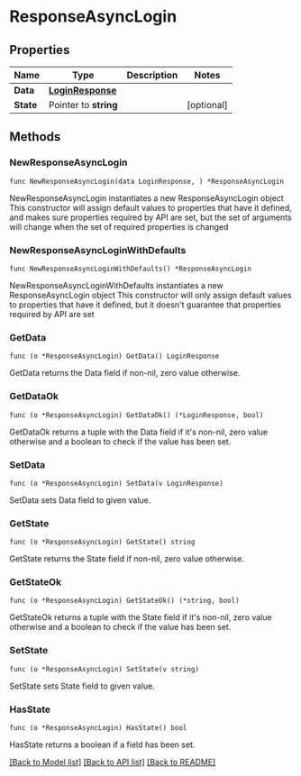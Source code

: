 # ResponseAsyncLogin

## Properties

Name | Type | Description | Notes
------------ | ------------- | ------------- | -------------
**Data** | [**LoginResponse**](LoginResponse.md) |  | 
**State** | Pointer to **string** |  | [optional] 

## Methods

### NewResponseAsyncLogin

`func NewResponseAsyncLogin(data LoginResponse, ) *ResponseAsyncLogin`

NewResponseAsyncLogin instantiates a new ResponseAsyncLogin object
This constructor will assign default values to properties that have it defined,
and makes sure properties required by API are set, but the set of arguments
will change when the set of required properties is changed

### NewResponseAsyncLoginWithDefaults

`func NewResponseAsyncLoginWithDefaults() *ResponseAsyncLogin`

NewResponseAsyncLoginWithDefaults instantiates a new ResponseAsyncLogin object
This constructor will only assign default values to properties that have it defined,
but it doesn't guarantee that properties required by API are set

### GetData

`func (o *ResponseAsyncLogin) GetData() LoginResponse`

GetData returns the Data field if non-nil, zero value otherwise.

### GetDataOk

`func (o *ResponseAsyncLogin) GetDataOk() (*LoginResponse, bool)`

GetDataOk returns a tuple with the Data field if it's non-nil, zero value otherwise
and a boolean to check if the value has been set.

### SetData

`func (o *ResponseAsyncLogin) SetData(v LoginResponse)`

SetData sets Data field to given value.


### GetState

`func (o *ResponseAsyncLogin) GetState() string`

GetState returns the State field if non-nil, zero value otherwise.

### GetStateOk

`func (o *ResponseAsyncLogin) GetStateOk() (*string, bool)`

GetStateOk returns a tuple with the State field if it's non-nil, zero value otherwise
and a boolean to check if the value has been set.

### SetState

`func (o *ResponseAsyncLogin) SetState(v string)`

SetState sets State field to given value.

### HasState

`func (o *ResponseAsyncLogin) HasState() bool`

HasState returns a boolean if a field has been set.


[[Back to Model list]](../README.md#documentation-for-models) [[Back to API list]](../README.md#documentation-for-api-endpoints) [[Back to README]](../README.md)


